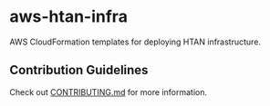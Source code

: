 # aws-htan-infra

AWS CloudFormation templates for deploying HTAN infrastructure.

## Contribution Guidelines

Check out [CONTRIBUTING.md](CONTRIBUTING.md) for more information.
